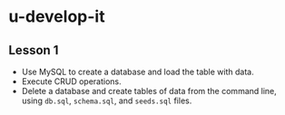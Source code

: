 # u-develop-it

## Lesson 1
* Use MySQL to create a database and load the table with data.
* Execute CRUD operations.
* Delete a database and create tables of data from the command line, using `db.sql`, `schema.sql`, and `seeds.sql` files.